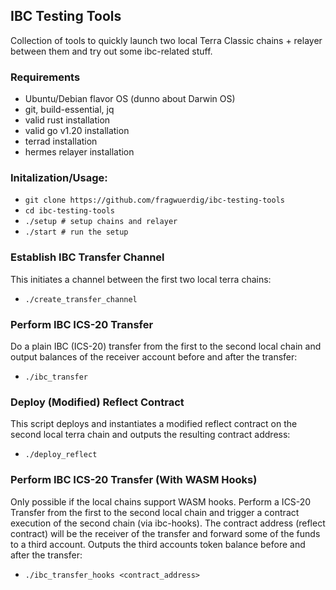 ## IBC Testing Tools

Collection of tools to quickly launch two local Terra Classic chains + relayer between them and try out some ibc-related stuff.

### Requirements

- Ubuntu/Debian flavor OS (dunno about Darwin OS)
- git, build-essential, jq
- valid rust installation
- valid go v1.20 installation
- terrad installation
- hermes relayer installation

### Initalization/Usage:

- `git clone https://github.com/fragwuerdig/ibc-testing-tools`
- `cd ibc-testing-tools`
- `./setup # setup chains and relayer`
- `./start # run the setup`

### Establish IBC Transfer Channel

This initiates a channel between the first two local terra chains:

- `./create_transfer_channel`

### Perform IBC ICS-20 Transfer

Do a plain IBC (ICS-20) transfer from the first to the second local chain and output balances of the receiver account before and after the transfer:

- `./ibc_transfer`

### Deploy (Modified) Reflect Contract

This script deploys and instantiates a modified reflect contract on the second local terra chain and outputs the resulting contract address:

- `./deploy_reflect`

### Perform IBC ICS-20 Transfer (With WASM Hooks)

Only possible if the local chains support WASM hooks. Perform a ICS-20 Transfer from the first to the second local chain and trigger a contract execution of the second chain (via ibc-hooks). The contract address (reflect contract) will be the receiver of the transfer and forward some of the funds to a third account. Outputs the third accounts token balance before and after the transfer:

- `./ibc_transfer_hooks <contract_address>`


